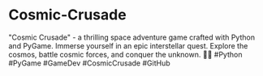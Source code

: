 # Cosmic-Crusade
"Cosmic Crusade" - a thrilling space adventure game crafted with Python and PyGame. Immerse yourself in an epic interstellar quest. Explore the cosmos, battle cosmic forces, and conquer the unknown. 🌌🚀 #Python #PyGame #GameDev #CosmicCrusade #GitHub
